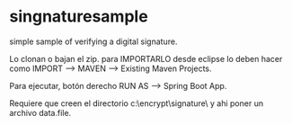 # singnaturesample
simple sample of verifying a digital signature.

Lo clonan o bajan el zip. para IMPORTARLO desde eclipse lo deben hacer como IMPORT --> MAVEN --> Existing Maven Projects.

Para ejecutar, botón derecho RUN AS --> Spring Boot App.

Requiere que creen el directorio c:\encrypt\signature\ y ahi poner un archivo data.file.
